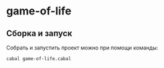 # game-of-life

## Сборка и запуск


Собрать и запустить проект можно при помощи команды:

```
cabal game-of-life.cabal
```